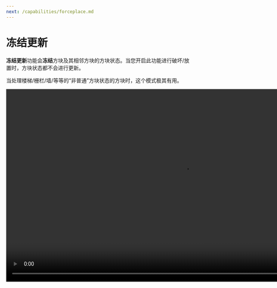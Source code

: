 ```yaml
---
next: /capabilities/forceplace.md
---
```


# 冻结更新

**冻结更新**功能会**冻结**方块及其相邻方块的方块状态。当您开启此功能进行破坏/放置时，方块状态都不会进行更新。

当处理楼梯/栅栏/墙/等等的“非普通”方块状态的方块时，这个模式极其有用。

<video width="960" height="520" controls autoplay loop>
    <source src="/images/NoUpdates.mp4" type="video/mp4">
</video>
